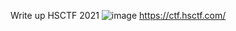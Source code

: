 Write up HSCTF 2021
![image](https://user-images.githubusercontent.com/73865861/122676907-396eca00-d20a-11eb-9007-b1ae9a9ee9e0.png)
https://ctf.hsctf.com/
